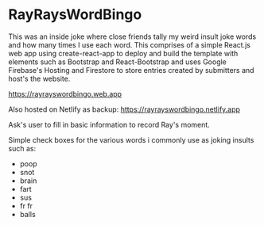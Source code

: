 # RayRaysWordBingo
This was an inside joke where close friends tally my weird insult joke words and how many times I use each word. This comprises of a simple React.js web app using create-react-app to deploy and build the template with elements such as Bootstrap and React-Bootstrap and uses Google Firebase's Hosting and Firestore to store entries created by submitters and host's the website.

https://rayrayswordbingo.web.app

Also hosted on Netlify as backup:
https://rayrayswordbingo.netlify.app

Ask's user to fill in basic information to record Ray's moment.

Simple check boxes for the various words i commonly use as joking insults such as:

- poop
- snot
- brain
- fart
- sus
- fr fr
- balls

